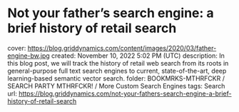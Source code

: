 # Not your father’s search engine: a brief history of retail search

cover: https://blog.griddynamics.com/content/images/2020/03/father-engine-bw.jpg
created: November 10, 2022 5:02 PM (UTC)
description: In this blog post, we will track the history of retail web search from its roots in general-purpose full text search engines to current, state-of-the-art, deep learning-based semantic vector search.
folder: BOOKMRKS-MTHRFCKR / SEARCH PARTY MTHRFCKR! / More Custom Search Engines
tags: Search
url: https://blog.griddynamics.com/not-your-fathers-search-engine-a-brief-history-of-retail-search
